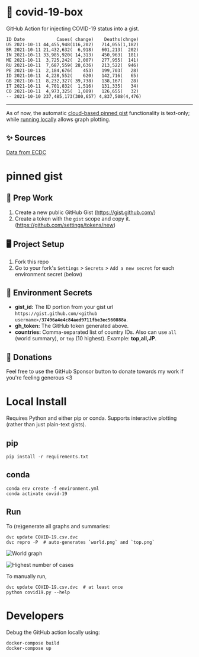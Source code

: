 # 🏥 covid-19-box

GitHub Action for injecting COVID-19 status into a gist.

```
ID Date            Cases( change)    Deaths(chnge)
US 2021-10-11 44,455,948(116,202)   714,055(1,182)
BR 2021-10-11 21,432,632(  6,918)   601,213(  202)
IN 2021-10-11 33,985,920( 14,313)   450,963(  181)
ME 2021-10-11  3,725,242(  2,007)   277,955(  141)
RU 2021-10-11  7,687,559( 28,636)   213,522(  946)
PE 2021-10-11  2,184,676(    453)   199,703(   28)
ID 2021-10-11  4,228,552(    620)   142,716(   65)
GB 2021-10-11  8,232,327( 39,738)   138,167(   28)
IT 2021-10-11  4,701,832(  1,516)   131,335(   34)
CO 2021-10-11  4,973,325(  1,089)   126,655(   32)
-- 2021-10-10 237,485,173(300,657) 4,837,508(4,476)
```

---

As of now, the automatic [cloud-based pinned gist](#pinned-gist) functionality is text-only;
while [running locally](#local-install) allows graph plotting.

## ✨ Sources

[Data from ECDC](https://www.ecdc.europa.eu/en/publications-data/download-todays-data-geographic-distribution-covid-19-cases-worldwide)

# pinned gist

## 🎒 Prep Work
1. Create a new public GitHub Gist (https://gist.github.com/)
1. Create a token with the `gist` scope and copy it. (https://github.com/settings/tokens/new)

## 🖥 Project Setup
1. Fork this repo
1. Go to your fork's `Settings` > `Secrets` > `Add a new secret` for each environment secret (below)

## 🤫 Environment Secrets
- **gist_id:** The ID portion from your gist url `https://gist.github.com/<github username>/`**`37496a4e4c84aed9711fbe3ec560888a`**.
- **gh_token:** The GitHub token generated above.
- **countries:** Comma-separated list of country IDs. Also can use `all` (world summary), or `top` (10 highest). Example: **top,all,JP**.

## 💸 Donations

Feel free to use the GitHub Sponsor button to donate towards my work if you're feeling generous <3

# Local Install

Requires Python and either pip or conda. Supports interactive plotting (rather than just plain-text gists).

## pip

```
pip install -r requirements.txt
```

## conda

```
conda env create -f environment.yml
conda activate covid-19
```

## Run

To (re)generate all graphs and summaries:

```
dvc update COVID-19.csv.dvc
dvc repro -P  # auto-generates `world.png` and `top.png`
```

![World graph](world.png)

![Highest number of cases](top.png)

To manually run,

```
dvc update COVID-19.csv.dvc  # at least once
python covid19.py --help
```

# Developers

Debug the GitHub action locally using:

```
docker-compose build
docker-compose up
```
